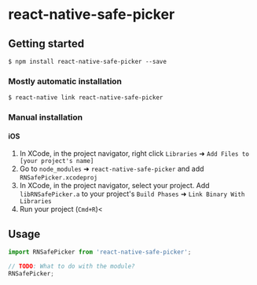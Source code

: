 # react-native-safe-picker

## Getting started

`$ npm install react-native-safe-picker --save`

### Mostly automatic installation

`$ react-native link react-native-safe-picker`

### Manual installation


#### iOS

1. In XCode, in the project navigator, right click `Libraries` ➜ `Add Files to [your project's name]`
2. Go to `node_modules` ➜ `react-native-safe-picker` and add `RNSafePicker.xcodeproj`
3. In XCode, in the project navigator, select your project. Add `libRNSafePicker.a` to your project's `Build Phases` ➜ `Link Binary With Libraries`
4. Run your project (`Cmd+R`)<


## Usage
```javascript
import RNSafePicker from 'react-native-safe-picker';

// TODO: What to do with the module?
RNSafePicker;
```
  